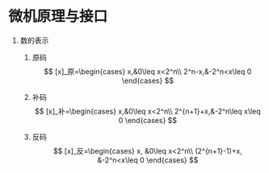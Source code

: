 # 微机原理与接口

1. 数的表示

   1. 原码
      $$
      [x]_原=\begin{cases}
      x,&0\leq x<2^n\\
      2^n-x,&-2^n<x\leq 0
      \end{cases}
      $$
      

   2. 补码
      $$
      [x]_补=\begin{cases}
      x,&0\leq x<2^n\\
      2^{n+1}+x,&-2^n\leq x\leq 0
      \end{cases}
      $$
      

   3. 反码
      $$
      [x]_反=\begin{cases}
      x, &0\leq x<2^n\\
      (2^{n+1}-1)+x, &-2^n<x\leq 0
      \end{cases}
      $$
      